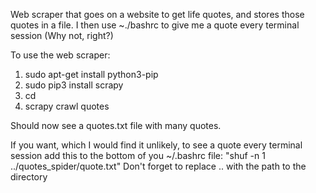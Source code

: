 Web scraper that goes on a website to get life quotes, and stores those quotes in a file.
I then use ~./bashrc to give me a quote every terminal session (Why not, right?)

To use the web scraper:

1. sudo apt-get install python3-pip 
2. sudo pip3 install scrapy
3. cd <The quotes_spider directory>
4. scrapy crawl quotes

Should now see a quotes.txt file with many quotes.

If you want, which I would find it unlikely, to see a quote every terminal session add this to the bottom
of you ~/.bashrc file: 
"shuf -n 1 ../quotes_spider/quote.txt"
Don't forget to replace .. with the path to the directory
